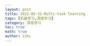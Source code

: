 ```yaml
---
layout: post
title: 2022-05-31-Multi-task learning
tags: [机器学习,深度学习]
category: 深度学习
toc: true
math: true
author: zzhc
---
```

